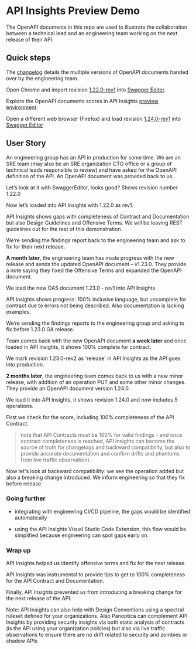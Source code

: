 # API Insights Preview Demo 

The OpenAPI documents in this repo are used to illustrate the collaboration between a technical lead and an engineering team working on the next release of their API.

## Quick steps

The [changelog](./compliance/CHANGELOG.md) details the multiple versions of OpenAPI documents handed over by the engineering team.

Open Chrome and import revision [1.22.0-rev1](./compliance/compliance-1.22.0-rev1.yaml) into [Swagger Editor](https://editor.swagger.io).

Explore the OpenAPI documents scores in API Insights [preview environment](https://developer.cisco.com/api-insights-preprod/timeline?service=demo--minidashboard_api).

Open a different web browser (Firefox) and load revision [1.24.0-rev1](./compliance/compliance-1.24.0-rev1.yaml) into [Swagger Editor](https://editor.swagger.io)


## User Story

An engineering group has an API in production for some time.
We are an SRE team (may also be an SRE organization CTO office or a group of technical leads responsible to review) and have asked for the OpenAPI definition of the API.
An OpenAPI document was provided back to us. 

Let’s look at it with SwaggerEditor, looks good? Shows revision number 1.22.0 

Now let’s loaded into API Insights with 1.22.0 as rev1.

API Insights shows gaps with completeness of Contract and Documentation but also Design Guidelines and Offensive Terms. We will be leaving REST guidelines out for the rest of this demonstration. 

We’re sending the findings report back to the engineering team and ask to fix for their next release. 

**A month later**, the engineering team has made progress with the new release and sends the updated OpenAPI document – v1.23.0. They provide a note saying they fixed the Offensive Terms and expanded the OpenAPI document. 

We load the new OAS document 1.23.0 - rev1 into API Insights  

API Insights shows progress: 100% inclusive language, but uncomplete for contract due to errors not being described. Also documentation is lacking examples.

We’re sending the findings reports to the engineering group and asking to fix before 1.23.0 GA release.

Team comes back with the new OpenAPI document **a week later** and once loaded in API Insights, it shows 100% complete for contract.

We mark revision 1.23.0-rev2 as 'release' in API Insights as the API goes into production.

**2 months later**, the engineering team comes back to us with a new minor release, with addition of an operation PUT and some other minor changes. They provide an OpenAPI document version 1.24.0.

We load it into API Insights, it shows revision 1.24.0 and now includes 5 operations.

First we check for the score, including 100% completeness of the API Contract.

> note that API Contracts must be 100% for valid findings - and once contract completeness is reached, API Insights can become the source of truth for changelogs and backward compatibility, but also to provide accurate documentation and confirm drifts and phantoms from live traffic observation).

Now let's look at backward compatibility: we see the operation added but also a breaking change introduced. We inform engineering so that they fix before release.  


### Going further

* integrating with engineering CI/CD pipeline, the gaps would be identified automatically 

* using the API Insights Visual Studio Code Extension, this flow would be simplified because engineering can spot gaps early on. 


### Wrap up

API Insights helped us identify offensive terms and fix for the next release. 

API Insights was instrumental to provide tips to get to 100% completeness for the API Contract and Documentation. 

Finally, API Insights prevented us from introducing a breaking change for the next release of the API. 

Note: API Insights can also help with Design Conventions using a spectral ruleset defined for your organizations. Also Panoptica can complement API Insights by providing security insights via both static analysis of contracts (is the API using your organization policies) but also via live traffic observations to ensure there are no drift related to security and zombies or shadow APIs 

